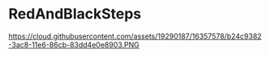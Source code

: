 # RedAndBlackSteps

https://cloud.githubusercontent.com/assets/19290187/16357578/b24c9382-3ac8-11e6-86cb-83dd4e0e8903.PNG
